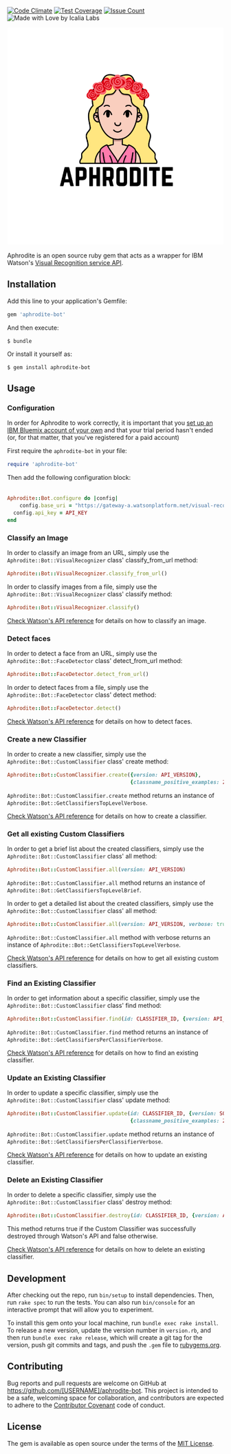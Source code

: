[![Code Climate](https://codeclimate.com/github/IcaliaLabs/aphrodite/badges/gpa.svg)](https://codeclimate.com/github/IcaliaLabs/aphrodite)
[![Test Coverage](https://codeclimate.com/github/IcaliaLabs/aphrodite/badges/coverage.svg)](https://codeclimate.com/github/IcaliaLabs/aphrodite/coverage)
[![Issue Count](https://codeclimate.com/github/IcaliaLabs/aphrodite/badges/issue_count.svg)](https://codeclimate.com/github/IcaliaLabs/aphrodite)
![Made with Love by Icalia Labs](https://img.shields.io/badge/With%20love%20by-Icalia%20Labs-ff3434.svg)

<div style="text-align:center">
  <img src="assets/logo.png" width="880">
</div>

Aphrodite is an open source ruby gem that acts as a wrapper for IBM Watson's [Visual Recognition service API](https://www.ibm.com/watson/developercloud/visual-recognition.html).

## Installation

Add this line to your application's Gemfile:

```ruby
gem 'aphrodite-bot'
```

And then execute:

    $ bundle

Or install it yourself as:

    $ gem install aphrodite-bot

## Usage

### Configuration

In order for Aphrodite to work correctly, it is important that you [set up an IBM Bluemix account of your own](https://console.ng.bluemix.net/) and that your trial period hasn't ended (or, for that matter, that you've registered for a paid account)

First require the `aphrodite-bot` in your file:

```ruby
require 'aphrodite-bot'
```

Then add the following configuration block:

```ruby

Aphrodite::Bot.configure do |config|
	config.base_uri = "https://gateway-a.watsonplatform.net/visual-recognition/api/v3"
  config.api_key = API_KEY
end
```

### Classify an Image
In order to classify an image from an URL, simply use the `Aphrodite::Bot::VisualRecognizer` class' classify_from_url method:

```ruby
Aphrodite::Bot::VisualRecognizer.classify_from_url()
```

In order to classify images from a file, simply use the `Aphrodite::Bot::VisualRecognizer` class' classify method:

```ruby
Aphrodite::Bot::VisualRecognizer.classify()
```

[Check Watson's API reference](https://www.ibm.com/watson/developercloud/visual-recognition/api/v3/#classify_an_image) for details on how to classify an image.

### Detect faces
In order to detect a face from an URL, simply use the `Aphrodite::Bot::FaceDetector` class' detect_from_url method:

```ruby
Aphrodite::Bot::FaceDetector.detect_from_url()
```

In order to detect faces from a file, simply use the `Aphrodite::Bot::FaceDetector` class' detect method:

```ruby
Aphrodite::Bot::FaceDetector.detect()
```
[Check Watson's API reference](https://www.ibm.com/watson/developercloud/visual-recognition/api/v3/#detect_faces) for details on how to detect faces.

### Create a new Classifier
In order to create a new classifier, simply use the `Aphrodite::Bot::CustomClassifier` class' create method:

```ruby
Aphrodite::Bot::CustomClassifier.create({version: API_VERSION},
                                        {classname_positive_examples: ZIP_FILE, name: SOME_NAME})
```
`Aphrodite::Bot::CustomClassifier.create` method returns an instance of `Aphrodite::Bot::GetClassifiersTopLevelVerbose`.

[Check Watson's API reference](https://www.ibm.com/watson/developercloud/visual-recognition/api/v3/#create_a_classifier) for details on how to create a classifier.

### Get all existing Custom Classifiers
In order to get a brief list about the created classifiers, simply use the `Aphrodite::Bot::CustomClassifier` class' all method:

```ruby
Aphrodite::Bot::CustomClassifier.all(version: API_VERSION)
```
`Aphrodite::Bot::CustomClassifier.all` method returns an instance of `Aphrodite::Bot::GetClassifiersTopLevelBrief`.

In order to get a detailed list about the created classifiers, simply use the `Aphrodite::Bot::CustomClassifier` class' all method:

```ruby
Aphrodite::Bot::CustomClassifier.all(version: API_VERSION, verbose: true)
```
`Aphrodite::Bot::CustomClassifier.all` method with verbose returns an instance of `Aphrodite::Bot::GetClassifiersTopLevelVerbose`.

[Check Watson's API reference](https://www.ibm.com/watson/developercloud/visual-recognition/api/v3/#retrieve_a_list_of_classifiers) for details on how to get all existing custom classifiers.

### Find an Existing Classifier
In order to get information about a specific classifier, simply use the `Aphrodite::Bot::CustomClassifier` class' find method:

```ruby
Aphrodite::Bot::CustomClassifier.find(id: CLASSIFIER_ID, {version: API_VERSION})
```

`Aphrodite::Bot::CustomClassifier.find` method returns an instance of `Aphrodite::Bot::GetClassifiersPerClassifierVerbose`.

[Check Watson's API reference](https://www.ibm.com/watson/developercloud/visual-recognition/api/v3/#retrieve_classifier_details) for details on how to find an existing classifier.

### Update an Existing Classifier
In order to update a specific classifier, simply use the `Aphrodite::Bot::CustomClassifier` class' update method:

```ruby
Aphrodite::Bot::CustomClassifier.update(id: CLASSIFIER_ID, {version: SOME_VERSION},
                                        {classname_positive_examples: ZIP_FILE})
```

`Aphrodite::Bot::CustomClassifier.update` method returns an instance of `Aphrodite::Bot::GetClassifiersPerClassifierVerbose`.

[Check Watson's API reference](https://www.ibm.com/watson/developercloud/visual-recognition/api/v3/#update_a_classifier) for details on how to update an existing classifier.

### Delete an Existing Classifier
In order to delete a specific classifier, simply use the `Aphrodite::Bot::CustomClassifier` class' destroy method:

```ruby
Aphrodite::Bot::CustomClassifier.destroy(id: CLASSIFIER_ID, {version: API_VERSION})
```
This method returns true if the Custom Classifier was successfully destroyed through Watson's API and false otherwise.

[Check Watson's API reference](https://www.ibm.com/watson/developercloud/visual-recognition/api/v3/#delete_a_classifier) for details on how to delete an existing classifier.

## Development

After checking out the repo, run `bin/setup` to install dependencies. Then, run `rake spec` to run the tests. You can also run `bin/console` for an interactive prompt that will allow you to experiment.

To install this gem onto your local machine, run `bundle exec rake install`. To release a new version, update the version number in `version.rb`, and then run `bundle exec rake release`, which will create a git tag for the version, push git commits and tags, and push the `.gem` file to [rubygems.org](https://rubygems.org).

## Contributing

Bug reports and pull requests are welcome on GitHub at https://github.com/[USERNAME]/aphrodite-bot. This project is intended to be a safe, welcoming space for collaboration, and contributors are expected to adhere to the [Contributor Covenant](http://contributor-covenant.org) code of conduct.


## License

The gem is available as open source under the terms of the [MIT License](http://opensource.org/licenses/MIT).
